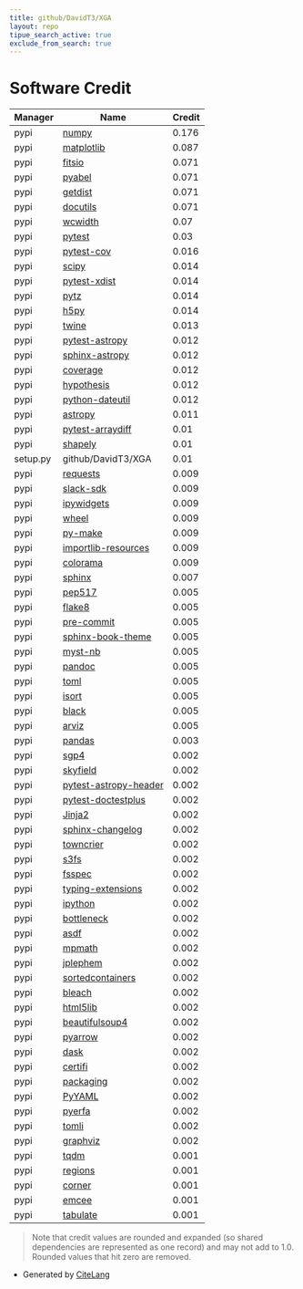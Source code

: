 ```yaml
---
title: github/DavidT3/XGA
layout: repo
tipue_search_active: true
exclude_from_search: true
---
```

# Software Credit

|Manager|Name|Credit|
|-------|----|------|
|pypi|[numpy](https://www.numpy.org)|0.176|
|pypi|[matplotlib](https://matplotlib.org)|0.087|
|pypi|[fitsio](https://github.com/esheldon/fitsio)|0.071|
|pypi|[pyabel](https://github.com/PyAbel/PyAbel)|0.071|
|pypi|[getdist](https://getdist.readthedocs.io)|0.071|
|pypi|[docutils](https://docutils.sourceforge.io/)|0.071|
|pypi|[wcwidth](https://pypi.org/project/wcwidth)|0.07|
|pypi|[pytest](https://pypi.org/project/pytest)|0.03|
|pypi|[pytest-cov](https://pypi.org/project/pytest-cov)|0.016|
|pypi|[scipy](https://www.scipy.org)|0.014|
|pypi|[pytest-xdist](https://github.com/pytest-dev/pytest-xdist)|0.014|
|pypi|[pytz](https://pypi.org/project/pytz)|0.014|
|pypi|[h5py](https://pypi.org/project/h5py)|0.014|
|pypi|[twine](https://pypi.org/project/twine)|0.013|
|pypi|[pytest-astropy](https://pypi.org/project/pytest-astropy)|0.012|
|pypi|[sphinx-astropy](https://pypi.org/project/sphinx-astropy)|0.012|
|pypi|[coverage](https://github.com/nedbat/coveragepy)|0.012|
|pypi|[hypothesis](https://pypi.org/project/hypothesis)|0.012|
|pypi|[python-dateutil](https://pypi.org/project/python-dateutil)|0.012|
|pypi|[astropy](http://astropy.org)|0.011|
|pypi|[pytest-arraydiff](https://pypi.org/project/pytest-arraydiff)|0.01|
|pypi|[shapely](https://pypi.org/project/shapely)|0.01|
|setup.py|github/DavidT3/XGA|0.01|
|pypi|[requests](https://pypi.org/project/requests)|0.009|
|pypi|[slack-sdk](https://pypi.org/project/slack-sdk)|0.009|
|pypi|[ipywidgets](https://pypi.org/project/ipywidgets)|0.009|
|pypi|[wheel](https://pypi.org/project/wheel)|0.009|
|pypi|[py-make](https://pypi.org/project/py-make)|0.009|
|pypi|[importlib-resources](https://pypi.org/project/importlib-resources)|0.009|
|pypi|[colorama](https://pypi.org/project/colorama)|0.009|
|pypi|[sphinx](https://pypi.org/project/sphinx)|0.007|
|pypi|[pep517](https://pypi.org/project/pep517)|0.005|
|pypi|[flake8](https://pypi.org/project/flake8)|0.005|
|pypi|[pre-commit](https://pypi.org/project/pre-commit)|0.005|
|pypi|[sphinx-book-theme](https://pypi.org/project/sphinx-book-theme)|0.005|
|pypi|[myst-nb](https://pypi.org/project/myst-nb)|0.005|
|pypi|[pandoc](https://pypi.org/project/pandoc)|0.005|
|pypi|[toml](https://pypi.org/project/toml)|0.005|
|pypi|[isort](https://pypi.org/project/isort)|0.005|
|pypi|[black](https://pypi.org/project/black)|0.005|
|pypi|[arviz](https://pypi.org/project/arviz)|0.005|
|pypi|[pandas](https://pandas.pydata.org)|0.003|
|pypi|[sgp4](https://github.com/brandon-rhodes/python-sgp4)|0.002|
|pypi|[skyfield](http://github.com/brandon-rhodes/python-skyfield/)|0.002|
|pypi|[pytest-astropy-header](https://pypi.org/project/pytest-astropy-header)|0.002|
|pypi|[pytest-doctestplus](https://pypi.org/project/pytest-doctestplus)|0.002|
|pypi|[Jinja2](https://pypi.org/project/Jinja2)|0.002|
|pypi|[sphinx-changelog](https://pypi.org/project/sphinx-changelog)|0.002|
|pypi|[towncrier](https://pypi.org/project/towncrier)|0.002|
|pypi|[s3fs](https://pypi.org/project/s3fs)|0.002|
|pypi|[fsspec](https://pypi.org/project/fsspec)|0.002|
|pypi|[typing-extensions](https://pypi.org/project/typing-extensions)|0.002|
|pypi|[ipython](https://pypi.org/project/ipython)|0.002|
|pypi|[bottleneck](https://pypi.org/project/bottleneck)|0.002|
|pypi|[asdf](https://pypi.org/project/asdf)|0.002|
|pypi|[mpmath](https://pypi.org/project/mpmath)|0.002|
|pypi|[jplephem](https://pypi.org/project/jplephem)|0.002|
|pypi|[sortedcontainers](https://pypi.org/project/sortedcontainers)|0.002|
|pypi|[bleach](https://pypi.org/project/bleach)|0.002|
|pypi|[html5lib](https://pypi.org/project/html5lib)|0.002|
|pypi|[beautifulsoup4](https://pypi.org/project/beautifulsoup4)|0.002|
|pypi|[pyarrow](https://pypi.org/project/pyarrow)|0.002|
|pypi|[dask](https://pypi.org/project/dask)|0.002|
|pypi|[certifi](https://pypi.org/project/certifi)|0.002|
|pypi|[packaging](https://pypi.org/project/packaging)|0.002|
|pypi|[PyYAML](https://pypi.org/project/PyYAML)|0.002|
|pypi|[pyerfa](https://pypi.org/project/pyerfa)|0.002|
|pypi|[tomli](https://pypi.org/project/tomli)|0.002|
|pypi|[graphviz](https://pypi.org/project/graphviz)|0.002|
|pypi|[tqdm](https://tqdm.github.io)|0.001|
|pypi|[regions](https://github.com/astropy/regions)|0.001|
|pypi|[corner](https://corner.readthedocs.io)|0.001|
|pypi|[emcee](https://emcee.readthedocs.io)|0.001|
|pypi|[tabulate](https://github.com/astanin/python-tabulate)|0.001|


> Note that credit values are rounded and expanded (so shared dependencies are represented as one record) and may not add to 1.0. Rounded values that hit zero are removed.


- Generated by [CiteLang](https://github.com/vsoch/citelang)
